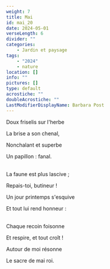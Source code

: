 ```yaml
---
weight: 7
title: Mai
id: mai_20
date: 2024-05-01
verseLength: 6
divider: ""
categories:
    - Jardin et paysage
tags:
    - "2024"
    - nature
location: []
info: ""
pictures: []
type: default
acrostiche: ""
doubleAcrostiche: ""
LastModifierDisplayName: Barbara Post
---
```

Doux friselis sur l'herbe

La brise a son chenal,

Nonchalant et superbe

Un papillon : fanal.

 \
La faune est plus lascive ;

Repais-toi, butineur !

Un jour printemps s'esquive

Et tout lui rend honneur :

 \
Chaque recoin foisonne

Et respire, et tout croît !

Autour de moi résonne

Le sacre de mai roi.
